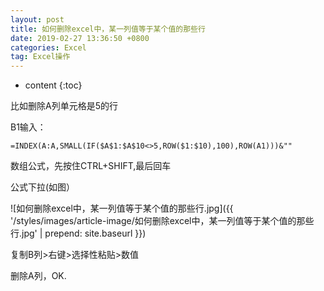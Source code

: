 ```yaml
---
layout: post
title: 如何删除excel中，某一列值等于某个值的那些行
date: 2019-02-27 13:36:50 +0800
categories: Excel
tag: Excel操作
---
```


* content
{:toc}


比如删除A列单元格是5的行

B1输入：

    =INDEX(A:A,SMALL(IF($A$1:$A$10<>5,ROW($1:$10),100),ROW(A1)))&""

数组公式，先按住CTRL+SHIFT,最后回车

公式下拉(如图）

![如何删除excel中，某一列值等于某个值的那些行.jpg]({{ '/styles/images/article-image/如何删除excel中，某一列值等于某个值的那些行.jpg' | prepend: site.baseurl  }})

复制B列>右键>选择性粘贴>数值

删除A列，OK.
